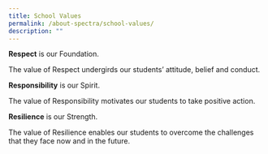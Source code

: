 ```yaml
---
title: School Values
permalink: /about-spectra/school-values/
description: ""
---
```



**Respect** is our Foundation.

The value of Respect undergirds our students’ attitude, belief and conduct.

**Responsibility** is our Spirit.

The value of Responsibility motivates our students to take positive action.

**Resilience** is our Strength.

The value of Resilience enables our students to overcome the challenges that they face now and in the future.